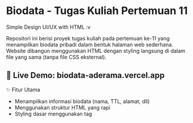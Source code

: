 # Biodata - Tugas Kuliah Pertemuan 11
Simple Design UI/UX with HTML :v

Repositori ini berisi proyek tugas kuliah pada pertemuan ke-11 yang menampilkan biodata pribadi dalam bentuk halaman web sederhana. Website dibangun menggunakan HTML dengan styling langsung di dalam file yang sama (tanpa file CSS eksternal).

🔗 Live Demo: biodata-aderama.vercel.app
-----------------------------------------------------------------------------------
✨ Fitur Utama
- Menampilkan informasi biodata (nama, TTL, alamat, dll)
- Menggunakan struktur HTML yang rapi
- Styling dasar menggunakan tag <style> di dalam file HTML

📁 Struktur Proyek
- 📦 biodata_tugas_kuliah_pertemuan_11
 ┗ 📄 index.html   → Halaman utama yang berisi konten dan styling

------------------------------------------------------------------------------------
🧑‍🎓 Informasi Tambahan
Mata Kuliah: Pemrograman Web Dasar
Pertemuan: Ke-11
Topik: Pembuatan halaman web biodata sederhana menggunakan HTML

📌 Catatan
Proyek ini cocok sebagai latihan dasar untuk memahami struktur HTML dan penggunaan elemen-elemen seperti:
<table>
<style>
<div> dan heading (<h1> - <h4>)
